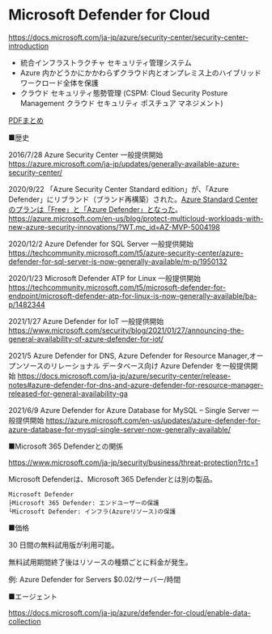 # Microsoft Defender for Cloud

https://docs.microsoft.com/ja-jp/azure/security-center/security-center-introduction

- 統合インフラストラクチャ セキュリティ管理システム
- Azure 内かどうかにかかわらずクラウド内とオンプレミス上のハイブリッド ワークロード全体を保護
- クラウド セキュリティ態勢管理 (CSPM: Cloud Security Posture Management クラウド セキュリティ ポスチュア マネジメント)


[PDFまとめ](../AZ-500/pdf/mod4/Microsoft%20Defender%20for%20Cloud%20まとめ.pdf)


■歴史

2016/7/28 Azure Security Center 一般提供開始
https://azure.microsoft.com/ja-jp/updates/generally-available-azure-security-center/

2020/9/22 「Azure Security Center Standard edition」が、「Azure Defender」にリブランド（ブランド再構築）された。[Azure Standard Centerのプランは「Free」と「Azure Defender」となった](https://docs.microsoft.com/ja-jp/azure/security-center/security-center-pricing#what-are-the-plans-offered-by-security-center)。
https://azure.microsoft.com/en-us/blog/protect-multicloud-workloads-with-new-azure-security-innovations/?WT.mc_id=AZ-MVP-5004198

2020/12/2 Azure Defender for SQL Server 一般提供開始
https://techcommunity.microsoft.com/t5/azure-security-center/azure-defender-for-sql-server-is-now-generally-available/m-p/1950132

2020/1/23 Microsoft Defender ATP for Linux 一般提供開始
https://techcommunity.microsoft.com/t5/microsoft-defender-for-endpoint/microsoft-defender-atp-for-linux-is-now-generally-available/ba-p/1482344

2021/1/27 Azure Defender for IoT 一般提供開始
https://www.microsoft.com/security/blog/2021/01/27/announcing-the-general-availability-of-azure-defender-for-iot/

2021/5 Azure Defender for DNS, Azure Defender for Resource Manager,オープンソースのリレーショナル データベース向け Azure Defender を一般提供開始
https://docs.microsoft.com/ja-jp/azure/security-center/release-notes#azure-defender-for-dns-and-azure-defender-for-resource-manager-released-for-general-availability-ga

2021/6/9 Azure Defender for Azure Database for MySQL – Single Server  一般提供開始
https://azure.microsoft.com/en-us/updates/azure-defender-for-azure-database-for-mysql-single-server-now-generally-available/


■Microsoft 365 Defenderとの関係

https://www.microsoft.com/ja-jp/security/business/threat-protection?rtc=1

Microsoft Defenderは、Microsoft 365 Defenderとは別の製品。

```
Microsoft Defender
├Microsoft 365 Defender: エンドユーザーの保護
└Microsoft Defender: インフラ(Azureリソース)の保護
```

■価格

30 日間の無料試用版が利用可能。

無料試用期間終了後はリソースの種類ごとに料金が発生。

例: Azure Defender for Servers $0.02/サーバー/時間

■エージェント

https://docs.microsoft.com/ja-jp/azure/defender-for-cloud/enable-data-collection
